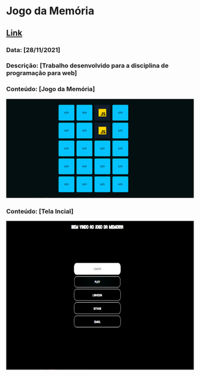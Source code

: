 # Jogo da Memória

## [Link](https://work-prog-web.netlify.app/)

### Data: [**28/11/2021**]

### Descrição: [**Trabalho desenvolvido para a disciplina de programação para web**]

### Conteúdo: [**Jogo da Memória**]

<img src="./images/game.png" alt="Imagem do jogo da memória" max-width="800" max-height="400">

### Conteúdo: [**Tela Incial**]

<img src="./images/Tela_inicial.png" alt="Imagem da tela inicial" width="800" height="400">
